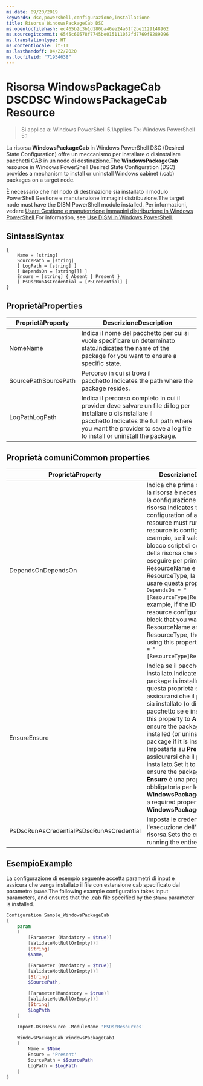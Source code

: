 ```yaml
---
ms.date: 09/20/2019
keywords: dsc,powershell,configurazione,installazione
title: Risorsa WindowsPackageCab DSC
ms.openlocfilehash: ec465b2c3b1d180ba46ee24a61f2be1129148962
ms.sourcegitcommit: 6545c60578f7745be015111052fd7769f8289296
ms.translationtype: HT
ms.contentlocale: it-IT
ms.lasthandoff: 04/22/2020
ms.locfileid: "71954638"
---
```

# <a name="dsc-windowspackagecab-resource"></a><span data-ttu-id="cbed4-103">Risorsa WindowsPackageCab DSC</span><span class="sxs-lookup"><span data-stu-id="cbed4-103">DSC WindowsPackageCab Resource</span></span>

> <span data-ttu-id="cbed4-104">Si applica a: Windows PowerShell 5.1</span><span class="sxs-lookup"><span data-stu-id="cbed4-104">Applies To: Windows PowerShell 5.1</span></span>

<span data-ttu-id="cbed4-105">La risorsa **WindowsPackageCab** in Windows PowerShell DSC (Desired State Configuration) offre un meccanismo per installare o disinstallare pacchetti CAB in un nodo di destinazione.</span><span class="sxs-lookup"><span data-stu-id="cbed4-105">The **WindowsPackageCab** resource in Windows PowerShell Desired State Configuration (DSC) provides a mechanism to install or uninstall Windows cabinet (.cab) packages on a target node.</span></span>

<span data-ttu-id="cbed4-106">È necessario che nel nodo di destinazione sia installato il modulo PowerShell Gestione e manutenzione immagini distribuzione.</span><span class="sxs-lookup"><span data-stu-id="cbed4-106">The target node must have the DISM PowerShell module installed.</span></span> <span data-ttu-id="cbed4-107">Per informazioni, vedere [Usare Gestione e manutenzione immagini distribuzione in Windows PowerShell](/windows-hardware/manufacture/desktop/use-dism-in-windows-powershell-s14).</span><span class="sxs-lookup"><span data-stu-id="cbed4-107">For information, see [Use DISM in Windows PowerShell](/windows-hardware/manufacture/desktop/use-dism-in-windows-powershell-s14).</span></span>

## <a name="syntax"></a><span data-ttu-id="cbed4-108">Sintassi</span><span class="sxs-lookup"><span data-stu-id="cbed4-108">Syntax</span></span>

```Syntax
{
    Name = [string]
    SourcePath = [string]
    [ LogPath = [string] ]
    [ DependsOn = [string[]] ]
    Ensure = [string] { Absent | Present }
    [ PsDscRunAsCredential = [PSCredential] ]
}
```

## <a name="properties"></a><span data-ttu-id="cbed4-109">Proprietà</span><span class="sxs-lookup"><span data-stu-id="cbed4-109">Properties</span></span>

|<span data-ttu-id="cbed4-110">Proprietà</span><span class="sxs-lookup"><span data-stu-id="cbed4-110">Property</span></span> |<span data-ttu-id="cbed4-111">Descrizione</span><span class="sxs-lookup"><span data-stu-id="cbed4-111">Description</span></span> |
|---|---|
|<span data-ttu-id="cbed4-112">Nome</span><span class="sxs-lookup"><span data-stu-id="cbed4-112">Name</span></span> |<span data-ttu-id="cbed4-113">Indica il nome del pacchetto per cui si vuole specificare un determinato stato.</span><span class="sxs-lookup"><span data-stu-id="cbed4-113">Indicates the name of the package for you want to ensure a specific state.</span></span> |
|<span data-ttu-id="cbed4-114">SourcePath</span><span class="sxs-lookup"><span data-stu-id="cbed4-114">SourcePath</span></span> |<span data-ttu-id="cbed4-115">Percorso in cui si trova il pacchetto.</span><span class="sxs-lookup"><span data-stu-id="cbed4-115">Indicates the path where the package resides.</span></span> |
|<span data-ttu-id="cbed4-116">LogPath</span><span class="sxs-lookup"><span data-stu-id="cbed4-116">LogPath</span></span> |<span data-ttu-id="cbed4-117">Indica il percorso completo in cui il provider deve salvare un file di log per installare o disinstallare il pacchetto.</span><span class="sxs-lookup"><span data-stu-id="cbed4-117">Indicates the full path where you want the provider to save a log file to install or uninstall the package.</span></span> |

## <a name="common-properties"></a><span data-ttu-id="cbed4-118">Proprietà comuni</span><span class="sxs-lookup"><span data-stu-id="cbed4-118">Common properties</span></span>

|<span data-ttu-id="cbed4-119">Proprietà</span><span class="sxs-lookup"><span data-stu-id="cbed4-119">Property</span></span> |<span data-ttu-id="cbed4-120">Descrizione</span><span class="sxs-lookup"><span data-stu-id="cbed4-120">Description</span></span> |
|---|---|
|<span data-ttu-id="cbed4-121">DependsOn</span><span class="sxs-lookup"><span data-stu-id="cbed4-121">DependsOn</span></span> |<span data-ttu-id="cbed4-122">Indica che prima di configurare la risorsa è necessario eseguire la configurazione di un'altra risorsa.</span><span class="sxs-lookup"><span data-stu-id="cbed4-122">Indicates that the configuration of another resource must run before this resource is configured.</span></span> <span data-ttu-id="cbed4-123">Ad esempio, se il valore di ID del blocco script di configurazione della risorsa che si vuole eseguire per primo è ResourceName e il tipo è ResourceType, la sintassi per usare questa proprietà è `DependsOn = "[ResourceType]ResourceName"`.</span><span class="sxs-lookup"><span data-stu-id="cbed4-123">For example, if the ID of the resource configuration script block that you want to run first is ResourceName and its type is ResourceType, the syntax for using this property is `DependsOn = "[ResourceType]ResourceName"`.</span></span> |
|<span data-ttu-id="cbed4-124">Ensure</span><span class="sxs-lookup"><span data-stu-id="cbed4-124">Ensure</span></span> |<span data-ttu-id="cbed4-125">Indica se il pacchetto è installato.</span><span class="sxs-lookup"><span data-stu-id="cbed4-125">Indicates if the package is installed.</span></span> <span data-ttu-id="cbed4-126">Impostare questa proprietà su **Absent** per assicurarsi che il pacchetto non sia installato (o disinstallare il pacchetto se è installato).</span><span class="sxs-lookup"><span data-stu-id="cbed4-126">Set this property to **Absent** to ensure the package is not installed (or uninstall the package if it is installed).</span></span> <span data-ttu-id="cbed4-127">Impostarla su **Present** per assicurarsi che il pacchetto sia installato.</span><span class="sxs-lookup"><span data-stu-id="cbed4-127">Set it to **Present** to ensure the package is installed.</span></span> <span data-ttu-id="cbed4-128">**Ensure** è una proprietà obbligatoria per la risorsa **WindowsPackageCab**.</span><span class="sxs-lookup"><span data-stu-id="cbed4-128">**Ensure** is a required property on the **WindowsPackageCab** resource.</span></span> |
|<span data-ttu-id="cbed4-129">PsDscRunAsCredential</span><span class="sxs-lookup"><span data-stu-id="cbed4-129">PsDscRunAsCredential</span></span> |<span data-ttu-id="cbed4-130">Imposta le credenziali per l'esecuzione dell'intera risorsa.</span><span class="sxs-lookup"><span data-stu-id="cbed4-130">Sets the credential for running the entire resource as.</span></span> |

## <a name="example"></a><span data-ttu-id="cbed4-131">Esempio</span><span class="sxs-lookup"><span data-stu-id="cbed4-131">Example</span></span>

<span data-ttu-id="cbed4-132">La configurazione di esempio seguente accetta parametri di input e assicura che venga installato il file con estensione cab specificato dal parametro `$Name`.</span><span class="sxs-lookup"><span data-stu-id="cbed4-132">The following example configuration takes input parameters, and ensures that the .cab file specified by the `$Name` parameter is installed.</span></span>

```powershell
Configuration Sample_WindowsPackageCab
{
    param
    (
        [Parameter (Mandatory = $true)]
        [ValidateNotNullOrEmpty()]
        [String]
        $Name,

        [Parameter (Mandatory = $true)]
        [ValidateNotNullOrEmpty()]
        [String]
        $SourcePath,

        [Parameter(Mandatory = $true)]
        [ValidateNotNullOrEmpty()]
        [String]
        $LogPath
    )

    Import-DscResource -ModuleName 'PSDscResources'

    WindowsPackageCab WindowsPackageCab1
    {
        Name = $Name
        Ensure = 'Present'
        SourcePath = $SourcePath
        LogPath = $LogPath
    }
}
```